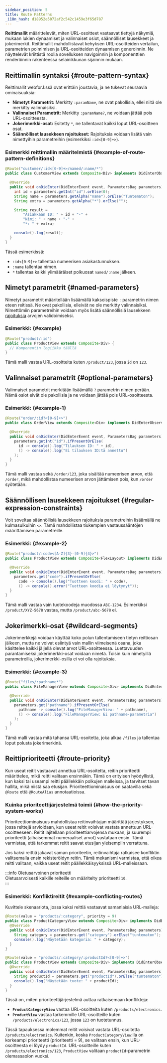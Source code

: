 ```yaml
---
sidebar_position: 5
title: Route Patterns
_i18n_hash: d18952e5072af2c542c1459e3f65d787
---
```

**Reittimallit** määrittelevät, miten URL-osoitteet vastaavat tiettyjä näkymiä, mukaan lukien dynaamiset ja valinnaiset osiot, säännölliset lausekkeet ja jokerimerkit. Reittimallit mahdollistavat kehyksen URL-osoitteiden vertailun, parametrien poimimisen ja URL-osoitteiden dynaamisen generoinnin. Ne näyttelevät kriittistä roolia sovelluksen navigoinnin ja komponenttien renderöinnin rakenteessa selainikkunan sijainnin mukaan.

## Reittimallin syntaksi {#route-pattern-syntax}

Reittimallit webforJ:ssä ovat erittäin joustavia, ja ne tukevat seuraavia ominaisuuksia:

- **Nimetyt Parametrit:** Merkitty `:paramName`, ne ovat pakollisia, ellei niitä ole merkitty valinnaisiksi.
- **Valinnaiset Parametrit:** Merkitty `:paramName?`, ne voidaan jättää pois URL-osoitteesta.
- **Jokerimerkki-osat:** Esitetty `*`, ne tallentavat kaikki loput URL-osoitteen osat.
- **Säännölliset lausekkeen rajoitukset:** Rajoituksia voidaan lisätä vain nimettyihin parametreihin (esimerkiksi `:id<[0-9]+>`).

### Esimerkki reittimallin määritelmistä {#example-of-route-pattern-definitions}

```java
@Route("customer/:id<[0-9]+>/named/:name/*")
public class CustomerView extends Composite<Div> implements DidEnterObserver {

  @Override
  public void onDidEnter(DidEnterEvent event, ParametersBag parameters) {
    int id = parameters.getInt("id").orElse(0);
    String name = parameters.getAlpha("name").orElse("Tuntematon");
    String extra = parameters.getAlpha("*").orElse("");

    String result =
        "Asiakkaan ID: " + id + "-" +
        "Nimi: " + name + "-" +
        "*: " + extra;

    console().log(result);
  }
}
```

Tässä esimerkissä:

- `:id<[0-9]+>` tallentaa numeerisen asiakastunnuksen.
- `:name` tallentaa nimen.
- `*` tallentaa kaikki ylimääräiset polkuosat `named/:name` jälkeen.

## Nimetyt parametrit {#named-parameters}

Nimetyt parametrit määritellään lisäämällä kaksoispiste `:` parametrin nimen eteen reitissä. Ne ovat pakollisia, elleivät ne ole merkitty valinnaisiksi. Nimettömiin parametreihin voidaan myös lisätä säännöllisiä lausekkeen [rajoituksia](#regular-expression-constraints) arvojen validoimiseksi.

### Esimerkki: {#example}

```java
@Route("product/:id")
public class ProductView extends Composite<Div> {
  // Komponentin logiikka täällä
}
```

Tämä malli vastaa URL-osoitteita kuten `/product/123`, jossa `id` on `123`.

## Valinnaiset parametrit {#optional-parameters}

Valinnaiset parametrit merkitään lisäämällä `?` parametrin nimen perään. Nämä osiot eivät ole pakollisia ja ne voidaan jättää pois URL-osoitteesta.

### Esimerkki: {#example-1}

```java
@Route("order/:id?<[0-9]+>")
public class OrderView extends Composite<Div> implements DidEnterObserver {

  @Override
  public void onDidEnter(DidEnterEvent event, ParametersBag parameters) {
    parameters.getInt("id").ifPresentOrElse(
      id -> console().log("Tilauksen ID: " + id),
      () -> console().log("Ei tilauksen ID:tä annettu")
    );
  }
}
```

Tämä malli vastaa sekä `/order/123`, joka sisältää numeerisen arvon, että `/order`, mikä mahdollistaa numeerisen arvon jättämisen pois, kun `/order` syötetään.

## Säännöllisen lausekkeen rajoitukset {#regular-expression-constraints}

Voit soveltaa säännöllisiä lausekkeen rajoituksia parametreihin lisäämällä ne kulmasulkuihin `<>`. Tämä mahdollistaa tiukempien vastaussääntöjen määrittämisen parametreille.

### Esimerkki: {#example-2}

```java
@Route("product/:code<[A-Z]{3}-[0-9]{4}>")
public class ProductView extends Composite<FlexLayout> implements DidEnterObserver {

  @Override
  public void onDidEnter(DidEnterEvent event, ParametersBag parameters) {
    parameters.get("code").ifPresentOrElse(
      code -> console().log("Tuotteen koodi: " + code),
      () -> console().error("Tuotteen koodia ei löytynyt"));
  }
}
```

Tämä malli vastaa vain tuotekoodeja muodossa `ABC-1234`. Esimerkiksi `/product/XYZ-5678` vastaa, mutta `/product/abc-5678` ei.

## Jokerimerkki-osat {#wildcard-segments}

Jokerimerkkejä voidaan käyttää koko polun tallentamiseen tietyn reittiosan jälkeen, mutta ne voivat esiintyä vain mallin viimeisenä osana, joka käsittelee kaikki jäljellä olevat arvot URL-osoitteessa. Luettavuuden parantamiseksi jokerimerkki-osat voidaan nimetä. Toisin kuin nimetyillä parametreilla, jokerimerkki-osilla ei voi olla rajoituksia.

### Esimerkki: {#example-3}

```java
@Route("files/:pathname*")
public class FileManagerView extends Composite<Div> implements DidEnterObserver {

  @Override
  public void onDidEnter(DidEnterEvent event, ParametersBag parameters) {
    parameters.get("pathname").ifPresentOrElse(
      pathname -> console().log("FileManagerView: " + pathname),
      () -> console().log("FileManagerView: Ei pathname-parametria")
    );
  }
}
```

Tämä malli vastaa mitä tahansa URL-osoitetta, joka alkaa `/files` ja tallentaa loput polusta jokerimerkinä.

## Reittiprioriteetti {#route-priority}

Kun useat reitit vastaavat annettua URL-osoitetta, reitin prioriteetti määrittelee, mikä reitti valitaan ensinnäkin. Tämä on erityisen hyödyllistä, kun kaksi tai useampi reitti päällekkäin polkujen malleissa, ja tarvitset tavan hallita, mikä niistä saa etusijan. Prioriteettiominaisuus on saatavilla sekä `@Route` että `@RouteAlias` annotaatioissa.

### Kuinka prioriteettijärjestelmä toimii {#how-the-priority-system-works}

Prioriteettiominaisuus mahdollistaa reitinvaihtajan määrittää järjestyksen, jossa reittejä arvioidaan, kun useat reitit voisivat vastata annettuun URL-osoitteeseen. Reitit lajitellaan prioriteettiarvojensa mukaan, ja suurempi prioriteetti (alhaisemmat numeraaliset arvot) vastataan ensin. Tämä varmistaa, että tarkemmat reitit saavat etusijan yleisempiin verrattuna.

Jos kaksi reittiä jakavat saman prioriteetin, reitinvaihtaja ratkaisee konfliktin valitsemalla ensin rekisteröidyn reitin. Tämä mekanismi varmistaa, että oikea reitti valitaan, vaikka useat reitit päällekkäisyyksissä URL-malleissaan.

:::info Oletusarvoinen prioriteetti  
Oletusarvoisesti kaikille reiteille on määritelty prioriteetti `10`.  
:::

### Esimerkki: Konfliktireitit {#example-conflicting-routes}

Kuvittele skenaariota, jossa kaksi reittiä vastaavat samanlaisia URL-malleja:

```java
@Route(value = "products/:category", priority = 9)
public class ProductCategoryView extends Composite<Div> implements DidEnterObserver {
  @Override
  public void onDidEnter(DidEnterEvent event, ParametersBag parameters) {
    String category = parameters.get("category").orElse("tuntematon");
    console().log("Näytetään kategoria: " + category);
  }
}

@Route(value = "products/:category/:productId?<[0-9]+>")
public class ProductView extends Composite<Div> implements DidEnterObserver {
  @Override
  public void onDidEnter(DidEnterEvent event, ParametersBag parameters) {
    String productId = parameters.get("productId").orElse("tuntematon");
    console().log("Näytetään tuote: " + productId);
  }
}
```

Tässä on, miten prioriteettijärjestelmä auttaa ratkaisemaan konflikteja:

- **`ProductCategoryView`** vastaa URL-osoitteita kuten `/products/electronics`.
- **`ProductView`** vastaa tarkemmille URL-osoitteille kuten `/products/electronics/123`, jossa `123` on tuotetunnus.

Tässä tapauksessa molemmat reitit voisivat vastata URL-osoitetta `/products/electronics`. Kuitenkin, koska `ProductCategoryView`:lla on korkeampi prioriteetti (prioriteetti = 9), se valitaan ensin, kun URL-osoitteesta ei löydy `productId`. URL-osoitteille kuten `/products/electronics/123`, `ProductView` valitaan `productId`-parametrin olemassaolon vuoksi.
